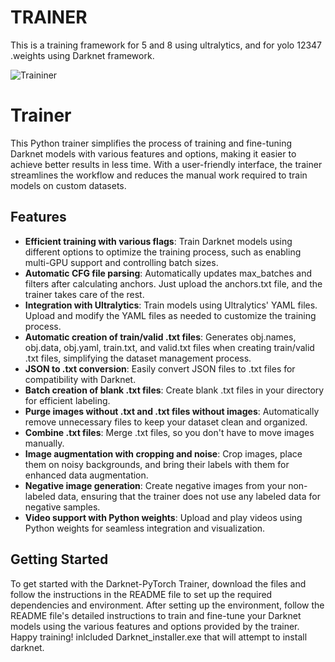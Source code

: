 # TRAINER

This is a training framework for 5 and 8 using ultralytics, and for yolo 12347 .weights using Darknet framework.

![Traininer](trainer.gif)

# Trainer

This Python trainer simplifies the process of training and fine-tuning Darknet models with various features and options, making it easier to achieve better results in less time. With a user-friendly interface, the trainer streamlines the workflow and reduces the manual work required to train models on custom datasets.

## Features

- **Efficient training with various flags**: Train Darknet models using different options to optimize the training process, such as enabling multi-GPU support and controlling batch sizes.
- **Automatic CFG file parsing**: Automatically updates max_batches and filters after calculating anchors. Just upload the anchors.txt file, and the trainer takes care of the rest.
- **Integration with Ultralytics**: Train models using Ultralytics' YAML files. Upload and modify the YAML files as needed to customize the training process.
- **Automatic creation of train/valid .txt files**: Generates obj.names, obj.data, obj.yaml, train.txt, and valid.txt files when creating train/valid .txt files, simplifying the dataset management process.
- **JSON to .txt conversion**: Easily convert JSON files to .txt files for compatibility with Darknet.
- **Batch creation of blank .txt files**: Create blank .txt files in your directory for efficient labeling.
- **Purge images without .txt and .txt files without images**: Automatically remove unnecessary files to keep your dataset clean and organized.
- **Combine .txt files**: Merge .txt files, so you don't have to move images manually.
- **Image augmentation with cropping and noise**: Crop images, place them on noisy backgrounds, and bring their labels with them for enhanced data augmentation.
- **Negative image generation**: Create negative images from your non-labeled data, ensuring that the trainer does not use any labeled data for negative samples.
- **Video support with Python weights**: Upload and play videos using Python weights for seamless integration and visualization.

## Getting Started

To get started with the Darknet-PyTorch Trainer, download the files and follow the instructions in the README file to set up the required dependencies and environment. After setting up the environment, follow the README file's detailed instructions to train and fine-tune your Darknet models using the various features and options provided by the trainer. Happy training!
inlcluded Darknet_installer.exe that will attempt to install darknet.

